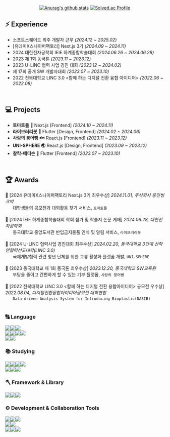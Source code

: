<div align=center>
  
[![Anurag's github stats](https://github-readme-stats.vercel.app/api?username=Stopsoo&show_icons=true&hide_border=true&title_color=004386)](https://github.com/anuraghazra/github-readme-stats)
[![Solved.ac Profile](http://mazassumnida.wtf/api/generate_badge?boj=stopsoo)](https://solved.ac/stopsoo)
</div>

## ⚡️ Experience
- 소프트스퀘어드 외주 개발자 근무 _(2024.12 ~ 2025.02)_
- [유데미X스나이퍼팩토리] Next.js 3기 _(2024.09 ~ 2024.11)_
- 2024 대한전자공학회 IEIE 하계종합학술대회 _(2024.06.26 ~ 2024.06.28)_
- 2023 제 1회 동국톤 _(2023.11 ~ 2023.12)_
- 2023 U-LINC 협력 사업 경진 대회 _(2023.12 ~ 2024.02)_
- 제 17회 공개 SW 개발자대회 _(2023.07 ~ 2023.10)_
- 2022 전북대학교 LINC 3.0 <함께 하는 디지털 전환 융합 아이디어> _(2022.06 ~ 2022.08)_
<br/>

## 💻 Projects
- **토마토들 🍅** Next.js [Frontend] _(2024.10 ~ 2024.11)_
- **라이브러리봇 🤖** Flutter [Design, Frontend] _(2024.02 ~ 2024.06)_
- **사랑의 붕어빵 🐟** React.js [Frontend] _(2023.11 ~ 2023.12)_
- **UNI-SPHERE 🌏** React.js [Design, Frontend] _(2023.09 ~ 2023.12)_
- **찰칵-메디슨 💊** Flutter [Frontend] _(2023.07 ~ 2023.10)_
<br/>

## 🏆 Awards
🥇 [2024 유데미X스나이퍼팩토리 Next.js 3기 최우수상] _2024.11.01, 주식회사 웅진씽크빅_
<br> &nbsp; &nbsp; &nbsp; 대학생들의 공모전과 대외활동 찾기 서비스, `토마토들`
<br/><br/>
📄 [2024 IEIE 하계종합학술대회 학회 참가 및 학술지 논문 게재] *2024.06.28, 대한전자공학회*
<br> &nbsp; &nbsp; &nbsp; 동국대학교 중앙도서관 반입금지물품 인식 및 알림 서비스, `라이브러리봇`
<br/><br/>
🥇 [2024 U-LINC 협력사업 경진대회 최우수상] _2024.02.20, 동국대학교 3단계 산학연협력선도대학(LINC 3.0)_
<br> &nbsp; &nbsp; &nbsp; 국제개발협력 관련 청년 단체를 위한 교류 활성화 플랫폼 개발, `UNI-SPHERE`
<br/><br/>
🥈 [2023 동국대학교 제 1회 동국톤 최우수상] _2023.12.20, 동국대학교 SW교육원_
<br> &nbsp; &nbsp; &nbsp; 부담을 줄이고 간편하게 할 수 있는 기부 플랫폼, `사랑의 붕어빵`
<br/><br/>
🥈 [2022 전북대학교 LINC 3.0 <함께 하는 디지털 전환 융합아이디어> 공모전 우수상] _2022.08.04, 디지털전환융합아이디어공모전 대학연합_
<br> &nbsp; &nbsp; &nbsp; `Data-driven Analysis System for Introducing Bioplastic(DASIB)`
<br/><br/>

<div> 
  <h3>🔠 Language</h3>
  <img src="https://img.shields.io/badge/c++-00599C?style=for-the-badge&logo=c%2B%2B&logoColor=white"><img src="https://img.shields.io/badge/python-3670A0?style=for-the-badge&logo=python&logoColor=ffdd54"><img src="https://img.shields.io/badge/dart-0175C2?style=for-the-badge&logo=Dart&logoColor=white">
  <br>
  <img src="https://img.shields.io/badge/HTML5-E34F26?style=for-the-badge&logo=html5&logoColor=white"/><img src="https://img.shields.io/badge/CSS3-31572B6?style=for-the-badge&logo=css3&logoColor=white"/><img src="https://img.shields.io/badge/tailwindcss-06B6D4?style=for-the-badge&logo=tailwindcss&logoColor=white"><img src="https://img.shields.io/badge/styledcomponents-DB7093?style=for-the-badge&logo=styledcomponents&logoColor=yellow" />
  <br>
  <img src="https://img.shields.io/badge/javascript-F7DF1E?style=for-the-badge&logo=javascript&logoColor=black"><img src="https://img.shields.io/badge/typescript-3178C6?style=for-the-badge&logo=typescript&logoColor=white">
  <br>
  
  <h3>📚 Studying</h3>
  <img src="https://img.shields.io/badge/redux-%23593d88.svg?style=for-the-badge&logo=redux&logoColor=white"><img src="https://img.shields.io/badge/Recoil-764ABC?style=for-the-badge&logo=Recoil&logoColor=white"/><img src="https://img.shields.io/badge/React_Router-CA4245?style=for-the-badge&logo=react-router&logoColor=white"><img src="https://img.shields.io/badge/-React%20Query-FF4154?style=for-the-badge&logo=react%20query&logoColor=white">
  <br>
  <img src="https://img.shields.io/badge/java-%23ED8B00.svg?style=for-the-badge&logo=openjdk&logoColor=white"><img src="https://img.shields.io/badge/Spring-6DB33F.svg?style=for-the-badge&logo=Spring&logoColor=white"><img src="https://img.shields.io/badge/Spring%20Boot-6DB33F.svg?style=for-the-badge&logo=Spring-Boot&logoColor=white">

  <br>
  <h3>🪓 Framework & Library</h3>
  <img src="https://img.shields.io/badge/react.js-61DAFB?style=for-the-badge&logo=react&logoColor=black"><img src="https://img.shields.io/badge/next.js-000000?style=for-the-badge&logo=nextdotjs&logoColor=white"><img src="https://img.shields.io/badge/flutter-02569B?style=for-the-badge&logo=flutter&logoColor=white">
  
  <br>
  <h3>⚙️ Development & Collaboration Tools</h3>
  <img src="https://img.shields.io/badge/git-F05032?style=for-the-badge&logo=git&logoColor=white"><img src="https://img.shields.io/badge/github-181717?style=for-the-badge&logo=github&logoColor=white"><img src="https://img.shields.io/badge/VSCODE-007ACC?style=for-the-badge&logo=vscode&logoColor=white">
  <br>
  <img src="https://img.shields.io/badge/Swagger-85EA2D?style=for-the-badge&logo=Swagger&logoColor=FFFFFF"/><img src="https://img.shields.io/badge/supabase-000000?style=for-the-badge&logo=supabase&logoColor=3FCF8E" />
  <br>
  <img src="https://img.shields.io/badge/Notion-000000?style=for-the-badge&logo=notion&logoColor=white"><img src="https://img.shields.io/badge/Slack-4A154B?style=for-the-badge&logo=Slack&logoColor=FFFFFF"/><img src="https://img.shields.io/badge/Figma-F24E1E?style=for-the-badge&logo=Figma&logoColor=FFFFFF"/>
</div>

